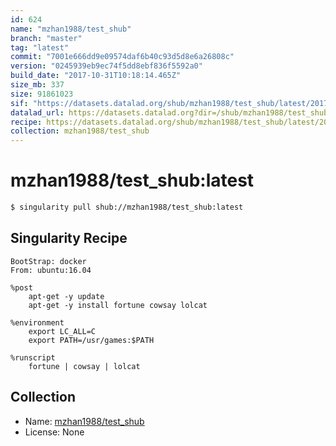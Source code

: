 ```yaml
---
id: 624
name: "mzhan1988/test_shub"
branch: "master"
tag: "latest"
commit: "7001e666dd9e09574daf6b40c93d5d8e6a26808c"
version: "0245939eb9ec74f5dd8ebf836f5592a0"
build_date: "2017-10-31T10:18:14.465Z"
size_mb: 337
size: 91861023
sif: "https://datasets.datalad.org/shub/mzhan1988/test_shub/latest/2017-10-31-7001e666-0245939e/0245939eb9ec74f5dd8ebf836f5592a0.simg"
datalad_url: https://datasets.datalad.org?dir=/shub/mzhan1988/test_shub/latest/2017-10-31-7001e666-0245939e/
recipe: https://datasets.datalad.org/shub/mzhan1988/test_shub/latest/2017-10-31-7001e666-0245939e/Singularity
collection: mzhan1988/test_shub
---
```


# mzhan1988/test_shub:latest

```bash
$ singularity pull shub://mzhan1988/test_shub:latest
```

## Singularity Recipe

```singularity
BootStrap: docker
From: ubuntu:16.04

%post
    apt-get -y update
    apt-get -y install fortune cowsay lolcat

%environment
    export LC_ALL=C
    export PATH=/usr/games:$PATH

%runscript
    fortune | cowsay | lolcat
```

## Collection

 - Name: [mzhan1988/test_shub](https://github.com/mzhan1988/test_shub)
 - License: None

